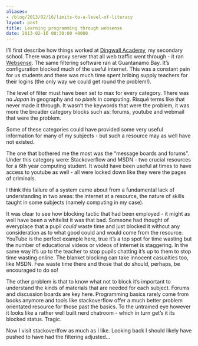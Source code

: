 ```yaml
---
aliases:
- /blog/2013/02/16/limits-to-a-level-of-literacy
layout: post
title: Learning programming through websense
date: 2013-02-16 00:30:00 +0000
---
```

I’ll first describe how things worked at [Dingwall
Academy](http://www.dingwallacademy.com/), my secondary school. There was a
proxy server that all web traffic went through - it ran
[Websense](http://en.wikipedia.org/wiki/Websense). The same filtering software
ran at Guantanamo Bay. It’s configuration blocked much of the
useful internet. This was a constant pain for us students and there was much
time spent bribing supply teachers for their logins (the only way we could get
round the problem!).

The level of filter must have been set to max for every category. There was no
_Japan_ in geography and no _pixels_ in computing. Risqué terms like that never
made it through. It wasn’t the keywords that were the problem, it was more the
broader category blocks such as: forums, youtube and webmail that were the
problem.

Some of these categories could have provided some very useful information for
many of my subjects - but such a resource may as well have not existed.

The one that bothered me the most was the “message boards and forums”. Under
this category were: Stackoverflow and MSDN - two crucial resources for a 6th
year computing student. It would have been useful at times to have access
to youtube as well - all were locked down like they were the pages of
criminals.

I think this failure of a system came about from a fundamental lack of
understanding in two areas: the internet at a resource, the nature of skills
taught in some subjects (namely computing in my case).

It was clear to see how blocking tactic that had been employed - it might as
well have been a whitelist it was that bad. Someone had thought of everyplace
that a pupil _could_ waste time and just blocked it without any consideration
as to what good could and would come from the resource. YouTube is the perfect
example here, true it’s a top spot for time wasting but the number of
educational videos or videos of internet is staggering. In the same way it’s up
to the teacher to stop pupils chatting it’s up to them to stop time wasting
online. The blanket blocking can take innocent casualties too, like MSDN. Few
waste time there and those that do should, perhaps, be encouraged to do so!

The other problem is that to know what not to block it’s important to
understand the kinds of materials that are needed for each subject. Forums and
discussion boards are key here. Programming basics rarely come from
books anymore and tools like stackoverflow offer a much better problem
orientated resource for those past the basics. To the untrained eye however it
looks like a rather well built nerd chatroom - which in turn get’s it its
blocked status. Tragic.

Now I visit stackoverlfow as much as I like. Looking back I should likely have
pushed to have had the filtering adjusted...